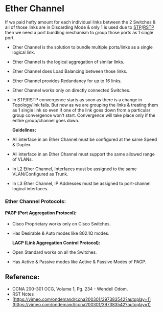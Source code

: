 # Ether Channel

If we paid hefty amount for each individual links between the 2 Switches & all of those links are in Discarding Mode & only 1 is used due to [STP](https://app.gitbook.com/@mudassirs46/s/network-fundamentals/~/drafts/-MRZ8l67L5MHnaQIEh9W/stp-spanning-tree-protocol)/[RSTP ](https://app.gitbook.com/@mudassirs46/s/network-fundamentals/~/drafts/-MRZ8l67L5MHnaQIEh9W/rstp-rapid-spanning-tree)then we need a port bundling mechanism to group those ports as 1 single port.

* Ether Channel is the solution to bundle multiple ports/links as a single logical link.
* Ether Channel is the logical aggregation of similar links.
* Ether Channel does Load Balancing between those links.
* Ether Channel provides Redundancy for up to 16 links.
* Ether Channel works only on directly connected Switches.
* In STP/RSTP convergence starts as soon as there is a change in Topology/link fails. But now as we are grouping the links & treating them as 1 single link so even if one of the link goes down from a particular group convergence won't start. Convergence will take place only if the entire group/channel goes down.

  **Guidelines:**

* All interface in an Ether Channel must be configured at the same Speed & Duplex.
* All interface in an Ether Channel must support the same allowed range of VLANs.
* In L2 Ether Channel, Interfaces must be assigned to the same VLAN/Configured as Trunk.
* In L3 Ether Channel, IP Addresses must be assigned to port-channel logical interfaces.

### Ether Channel Protocols:

#### PAGP \(Port Aggregation Protocol\):

* Cisco Proprietary works only on Cisco Switches.
* Has Desirable & Auto modes like 802.1Q modes.

  **LACP \(Link Aggregation Control Protocol\):**

* Open Standard works on all the Switches.
* Has Active & Passive modes like Active & Passive Modes of PAGP.

## Reference:

* CCNA 200-301 OCG, Volume 1, Pg. 234 - Wendell Odom.
* RST Notes
* [https://vimeo.com/ondemand/ccna200301/397383542?autoplay=1](https://vimeo.com/ondemand/ccna200301/397383542?autoplay=1)

